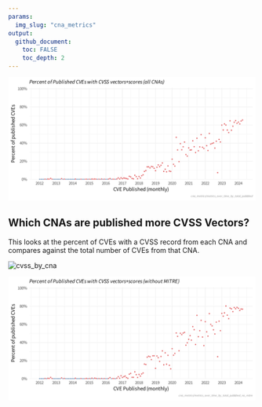 ```yaml
---
params:
  img_slug: "cna_metrics"
output:
  github_document:
    toc: FALSE
    toc_depth: 2
---
```
















![cvss_by_published_monthly](figs/cna_metrics/metrics_over_time_by_total_published.png)

## Which CNAs are published more CVSS Vectors? 

This looks at the percent of CVEs with a CVSS record from each CNA and compares against the total number of CVEs from that CNA. 


![cvss_by_cna](figs/cna_metrics/cvss_by_cna)



![cvss_by_published_monthly_without_mitre](figs/cna_metrics/metrics_over_time_by_total_published_no_mitre.png)



